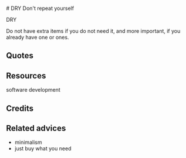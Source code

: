 <br># DRY Don't repeat yourself

DRY



Do not have extra items if you do not need it, and more important, if you already have one or ones.


## Quotes

## Resources

software development

## Credits

## Related advices

- minimalism
- just buy what you need

<br>